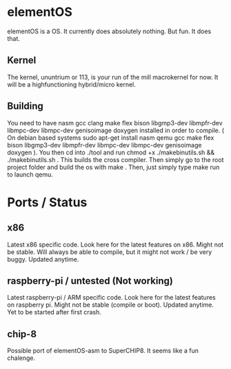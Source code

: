 elementOS
========
elementOS is a OS. It currently does absolutely nothing. But fun. It does that.

Kernel
--------
The kernel, ununtrium or 113, is your run of the mill macrokernel for now. It will be a highfunctioning hybrid/micro kernel.

Building
--------
You need to have nasm gcc clang make flex bison libgmp3-dev libmpfr-dev libmpc-dev libmpc-dev genisoimage doxygen installed in order to compile. ( On debian based systems sudo apt-get install nasm qemu gcc make flex bison libgmp3-dev libmpfr-dev libmpc-dev libmpc-dev genisoimage doxygen ). 
You then cd into ./tool and run chmod +x ./makebinutils.sh && ./makebinutils.sh .
This builds the cross compiler. Then simply go to the root project folder and build the os with make .
Then, just simply type make run to launch qemu.

Ports / Status
========

x86
--------
Latest x86 specific code. Look here for the latest features on x86. Might not be stable. Will always be able to compile, but it might not work / be very buggy. Updated anytime.

raspberry-pi / untested (Not working)
--------
Latest raspberry-pi / ARM specific code. Look here for the latest features on raspberry pi. Might not be stable (compile or boot). Updated anytime. Yet to be started after first crash.

chip-8
--------
Possible port of elementOS-asm to SuperCHIP8. It seems like a fun chalenge.
